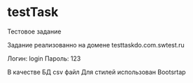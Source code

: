 # testTask
Тестовое задание 

Задание реализованно на домене testtaskdo.com.swtest.ru

Логин: login
Пароль: 123

В качестве БД csv файл
Для стилей использован Bootsrtap
